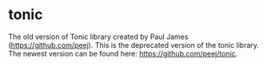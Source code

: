 tonic
=====

The old version of Tonic library created by Paul James (https://github.com/peej). This is the deprecated version of the tonic library. 
The newest version can be found here: https://github.com/peej/tonic.

